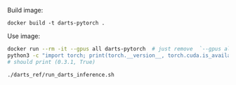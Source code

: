 Build image:

    docker build -t darts-pytorch .

Use image:

```bash
docker run --rm -it --gpus all darts-pytorch  # just remove  `--gpus all` when using CPU
python3 -c "import torch; print(torch.__version__, torch.cuda.is_available())"
# should print (0.3.1, True)

./darts_ref/run_darts_inference.sh
```
